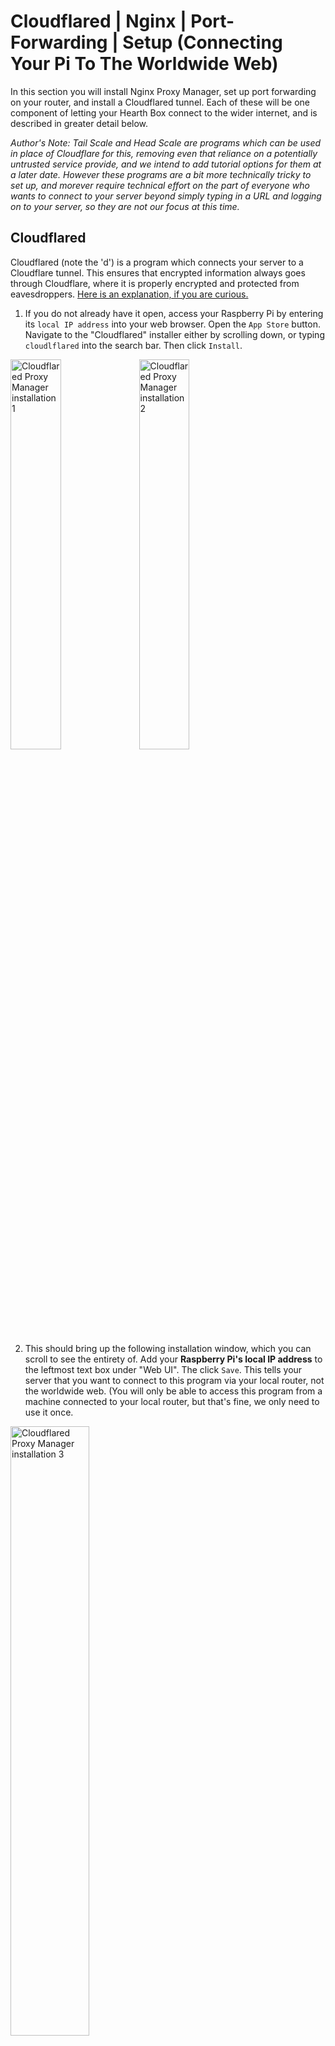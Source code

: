 # __Cloudflared | Nginx | Port-Forwarding |  Setup (Connecting Your Pi To The Worldwide Web)__

In this section you will install Nginx Proxy Manager, set up port forwarding on your router, and install a Cloudflared tunnel. Each of these will be one component of letting your Hearth Box connect to the wider internet, and is described in greater detail below.

*Author's Note: Tail Scale and Head Scale are programs which can be used in place of Cloudflare for this, removing even that reliance on a potentially untrusted service provide, and we intend to add tutorial options for them at a later date. However these programs are a bit more technically tricky to set up, and morever require technical effort on the part of everyone who wants to connect to your server beyond simply typing in a URL and logging on to your server, so they are not our focus at this time.* 

## __Cloudflared__

Cloudflared (note the 'd') is a program which connects your server to a Cloudflare tunnel. This ensures that encrypted information always goes through Cloudflare, where it is properly encrypted and protected from eavesdroppers. [Here is an explanation, if you are curious.](https://developers.cloudflare.com/cloudflare-one/connections/connect-networks/)

1. If you do not already have it open, access your Raspberry Pi by entering its `local IP address` into your web browser. Open the `App Store` button. Navigate to the "Cloudflared" installer either by scrolling down, or typing `cloudlflared` into the search bar. Then click `Install`.

<img src="../Media_Repository/Cloudflared_Install_1.png" alt="Cloudflared Proxy Manager installation 1" title="Cloudflared Proxy Manager installation 1" width="40%"/> <img src="../Media_Repository/Cloudflared_Install_2.png" alt="Cloudflared Proxy Manager installation 2" title="Cloudflared Proxy Manager installation 2" width="40%"/> 

2. This should bring up the following installation window, which you can scroll to see the entirety of. Add your **Raspberry Pi's local IP address** to the leftmost text box under "Web UI". The click `Save`. This tells your server that you want to connect to this program via your local router, not the worldwide web. (You will only be able to access this program from a machine connected to your local router, but that's fine, we only need to use it once.

<img src="../Media_Repository/Cloudflared_Install_3.png" alt="Cloudflared Proxy Manager installation 3" title="Cloudflared Proxy Manager installation 3" width="50%"/>

3. Before beginning, you should have created a text file named `Cloudflare_Tunnel.txt`. Open it. Select all the text within, then press `CTRL + C` (for Linux or Windows) or `CMD + C` (for Mac) to *Copy* the text within.

4. Click the `Cloudflared` program icon. This will open a new tab with your Cloudflared program. Click inside the text box beneath **Enter Tunnel Connector Token:". Then `CTRL + V` (for Linux or Windows) or `CMD + V` (for Mac) to *Paste* the text from `Cloudlflared_Tunnel.txt`.

5. Press the `Save` button. It will turn into `Start` button. Press the `Start` button. You can now close out of the Cloudflared tab.

That's it! That's all you have to do with Cloudflared.

Note: If you ever move / get a new router, you may have to refresh your token. Do so by returning to the Tunnel page (see the [Cloudflare section](../Instructions/Cloudflare_(Web_URL).md)), clicking the **3 menu dots** next to your tunnel, clicking **Configure**, clicking **Docker**, and then clicking **Refresh Token**. Then copy the new token, as previously, and open Cloudflared. Press **Stop**, paste the new token, then press **Save** and then **Start**.

## __Nginx Proxy Manager__

Nginx Proxy Mananager creates what is known as a "reverse proxy" for the server on your Hearth Box. This is a bit of software which stands between your server and the worldwide web. It handles the mathematics of encryption for your server, and makes it more difficult for hackers and eavesdroppers to access your server directly. ([Here is an explanation, if you are curious.](https://www.cloudflare.com/learning/cdn/glossary/reverse-proxy/))

1. If you do not already have it open, access your Raspberry Pi by entering its `local IP address` into your web browser. Open the `App Store` button. Navigate to the "Nginx Proxy Manager" installer either by scrolling down, or typing `nginx` into the search bar. Then click `Install`. 

<img src="../Media_Repository/Nginx_Install_1.png" alt="Nginx Proxy Manager installation 1" title="Nginx Proxy Manager installation 1" width="40%"/> <img src="../Media_Repository/Nginx_Install_2.png" alt="Nginx Proxy Manager installation 2" title="Nginx Proxy Manager installation 2" width="40%"/> 

2. This should bring up the following installation window, which you can scroll to see the entirety of. Most of the following should already be entered, but check each installation field to ensure they have the following values:
- Docker Image: `jc21/nginx-proxy-manager`
- Tag: `latest`
- Title: `Nginx Proxy Manager`
- Icon URL: `https://cdn.jsdelivr.net/gh/IceWhaleTech/CasaOS-AppStore@main/Apps/NginxProxyManager/icon.png`
- Web UI:
  - Left button: `https://` (IMPORTANT: Note the "s". Use `https`, not `http`. The "s" signifies a "secure" connection.)
  - Leftmost text field: `nginx.exampleweburl`, where you replace `examplewebURL` with your Hearth Box's **Web URL**. Note that this should include the suffix `.com`, `.org`, or whatever else you selected.
- Network: `bridge`
(Click the `+ Add` button to the right of "Port" to add additional Host | Container | Protocol values.)
(These Host | Container values are "port" addresses, appended to a URL as `examplewebURL:XXX`, and can technically be any matching pair so long as they do not overlap with the port values of another program or device. For simplicity, please use the port values listed for all programs unless you are an expert user.)
- Ports:
  - Host: `82`| Container: `82` | Protocol: `TCP`
  - Host: `443`| Container: `443` | Protocol: `TCP`
  - Host: `81`| Container: `81` | Protocol: `TCP`
(Click the `+ Add` button to the right of "Volumes" to add additional Host | Container values.)
(These Host | Container values are the folder locations within your Raspberry Pi where parts of this program will be stored. For simplicity, please use the values listed unless you are an expert user.)
- Volumes:
  - Host: `/DATA/AppData/nginxproxymanager/data` | Container: `/data`
  - Host: `/DATA/AppData/nginxproxymanager/etc/letsencrypt` | Container: `/etc/letsencrypt`
- CPU Shares: `High`
- Restart Policy: `unless-stopped`
- Container Name: `nginxproxymanager`

When you are finished, click 'Save'.

<img src="../Media_Repository/Nginx_Install_3.png" alt="Nginx Proxy Manager installation settings 1" title="Nginx Proxy Manager installation settings 1" width="40%"/> <img src="../Media_Repository/Nginx_Install_4.png" alt="Nginx Proxy Manager installation settings 2" title="Nginx Proxy Manager installation settings 2" width="36%"/> 

3. Next you need to open Nginx Proxy Manager. When you are finished with this section, you will be able to do so by clicking the `Nginx Proxy Manager`. However, the `Web UI` field is configured so that clicking on this icon opens the web URL `https://nginx.examplewebURL`, and you do not yet have web connectivity enabled. Your Hearth Box can still only be connected to via your **Raspberry Pi's local IP address**. Instead, open a new web browser page and type into the address bar `http://XXX.XXX.XXX.XXX:82`, where **XXX.XXX.XXX.XXX** is your **Raspberry Pi's local IP address**. Then press Enter.

Reminder: Using your **Raspberry Pi's local IP address** to access your Hearth Box will only work when you are connecting to the internet through the same local router as your Raspberry Pi.

4. You should see the Nginx login page. In the next step you will set up your own personal **Nginx email** and **Nginx password**, but right now you will use the Nginx default email and password to log in. These are `admin@example.com` and `changeme` respectively. Type these into the `Email address` and `Password` boxes, then press `Sign In`.

<img src="../Media_Repository/Nginx_Login.png" alt="Nginx Proxy Manager login" title="Nginx Proxy Manager login" width="40%"/> <img src="../Media_Repository/Nginx_Login_Changes_1.png" alt="Nginx Proxy Manager email 1" title="Nginx Proxy Manager email 1" width="40%"/>

5. Click the account icon in the top right. Then click `Edit Details`. Change the "Email" box to your desired **Nginx Email**. You can change the "Full Name" and "Nickname" if you want, but it's not necessary. When you're finished, click `Save`.

<img src="../Media_Repository/Nginx_Login_Changes_2.png" alt="Nginx Proxy Manager email 2" title="Nginx Proxy Manager email 2" width="40%"/> <img src="../Media_Repository/Nginx_Login_Changes_3.png" alt="Nginx Proxy Manager email 3" title="Nginx Proxy Manager email 3" width="40%"/> 

6. Click the account icon in the top right. Then click `Change Password`. If the "Current Password" is not automatically filled in, type in `changeme`. Type your desired **Nginx password** into the "New Password" and "Confirm Password" boxes. When you're finished, click `Save`.

<img src="../Media_Repository/Nginx_Login_Changes_4.png" alt="Nginx Proxy Manager email 4" title="Nginx Proxy Manager email 4" width="40%"/> <img src="../Media_Repository/Nginx_Login_Changes_5.png" alt="Nginx Proxy Manager email 5" title="Nginx Proxy Manager email 5" width="40%"/> 

7. 
















As a gentle introduction to CasaOS, you are going to set up an advertisement / tracker blocker, called Pi-hole, which will block many ads you might otherwise see while browsing the internet. [Click here to install Pi-hole](../Instructions/Pi-hole_Installation.md).

If you want to skip that, you can go straight to installing a [secure communications system and home cloud server using Nextcloud](../Instructions/Nextcloud_Setup_Local.md).

If you want to skip that, you can go straight to installing a [dedicated secure communications system](../Instructions/Databag_Setup_Local.md).
